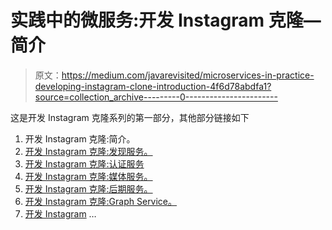 # 实践中的微服务:开发 Instagram 克隆—简介

> 原文：<https://medium.com/javarevisited/microservices-in-practice-developing-instagram-clone-introduction-4f6d78abdfa1?source=collection_archive---------0----------------------->

这是开发 Instagram 克隆系列的第一部分，其他部分链接如下

1.  开发 Instagram 克隆:简介。
2.  [开发 Instagram 克隆:发现服务。](/@amrkhaled_47016/microservices-in-practice-developing-instagram-clone-discovery-service-97100dadbe21)
3.  [开发 Instagram 克隆:认证服务](/@amrkhaled_47016/microservices-in-practice-developing-instagram-clone-auth-service-a526553a7226)
4.  [开发 Instagram 克隆:媒体服务。](/@amrkhaled_47016/microservices-in-practice-developing-instagram-clone-media-service-45019ec8d0d6)
5.  [开发 Instagram 克隆:后期服务。](/@amrkhaled_47016/microservices-in-practice-developing-instagram-clone-post-service-f3b8b2fbbe7f)
6.  [开发 Instagram 克隆:Graph Service。](/@amrkhaled_47016/microservices-in-practice-developing-instagram-clone-graph-service-193364c062df)
7.  [开发 Instagram](/@amrkhaled_47016/microservices-in-practice-developing-instagram-clone-newsfeed-service-78073061a170) …